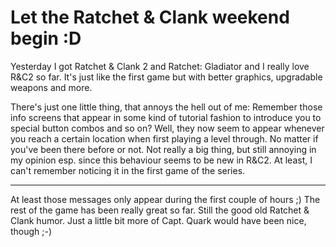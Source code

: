 # Let the Ratchet & Clank weekend begin :D

Yesterday I got Ratchet &amp; Clank 2 and Ratchet: Gladiator and I really love R&amp;C2 so far. It's just like the first game but with better graphics, upgradable weapons and more.

There's just one little thing, that annoys the hell out of me: Remember those info screens that appear in some kind of tutorial fashion to introduce you to special button combos and so on? Well, they now seem to appear whenever you reach a certain location when first playing a level through. No matter if you've been there before or not. Not really a big thing, but still annoying in my opinion esp. since this behaviour seems to be new in R&amp;C2. At least, I can't remember noticing it in the first game of the series.

-------------------------------



At least those messages only appear during the first couple of hours ;) The rest of the game has been really great so far. Still the good old Ratchet &amp; Clank humor. Just a little bit more of Capt. Quark would have been nice, though ;-)